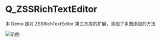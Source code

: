 # Q_ZSSRichTextEditor
本 Demo 是对 ZSSRichTextEditor 第三方库的扩展，添加了多图添加的方法

![示例](http://ohwf8vjl9.bkt.clouddn.com/3.gif)
